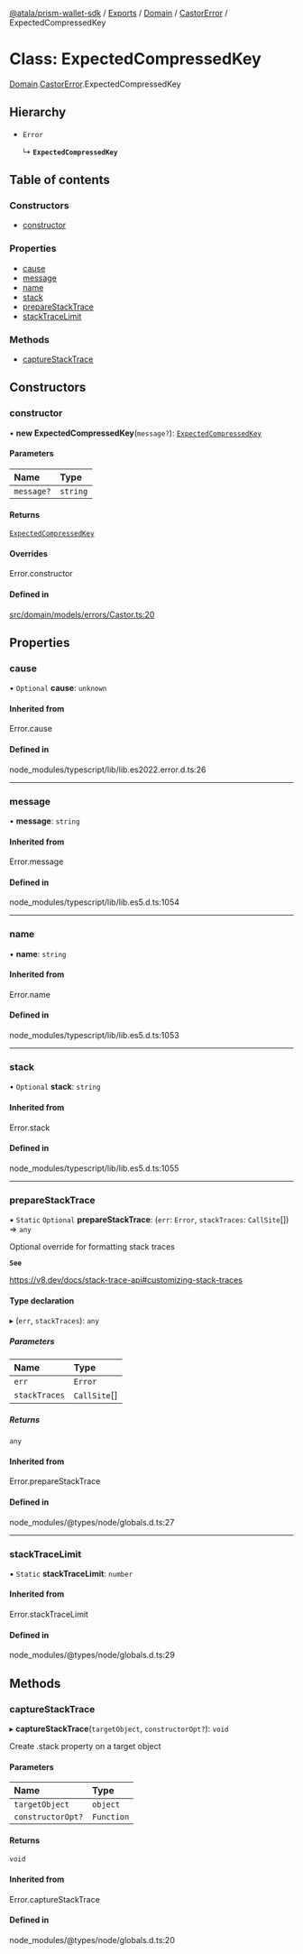 [@atala/prism-wallet-sdk](../README.md) / [Exports](../modules.md) / [Domain](../modules/Domain.md) / [CastorError](../modules/Domain.CastorError.md) / ExpectedCompressedKey

# Class: ExpectedCompressedKey

[Domain](../modules/Domain.md).[CastorError](../modules/Domain.CastorError.md).ExpectedCompressedKey

## Hierarchy

- `Error`

  ↳ **`ExpectedCompressedKey`**

## Table of contents

### Constructors

- [constructor](Domain.CastorError.ExpectedCompressedKey.md#constructor)

### Properties

- [cause](Domain.CastorError.ExpectedCompressedKey.md#cause)
- [message](Domain.CastorError.ExpectedCompressedKey.md#message)
- [name](Domain.CastorError.ExpectedCompressedKey.md#name)
- [stack](Domain.CastorError.ExpectedCompressedKey.md#stack)
- [prepareStackTrace](Domain.CastorError.ExpectedCompressedKey.md#preparestacktrace)
- [stackTraceLimit](Domain.CastorError.ExpectedCompressedKey.md#stacktracelimit)

### Methods

- [captureStackTrace](Domain.CastorError.ExpectedCompressedKey.md#capturestacktrace)

## Constructors

### constructor

• **new ExpectedCompressedKey**(`message?`): [`ExpectedCompressedKey`](Domain.CastorError.ExpectedCompressedKey.md)

#### Parameters

| Name | Type |
| :------ | :------ |
| `message?` | `string` |

#### Returns

[`ExpectedCompressedKey`](Domain.CastorError.ExpectedCompressedKey.md)

#### Overrides

Error.constructor

#### Defined in

[src/domain/models/errors/Castor.ts:20](https://github.com/hyperledger/identus-edge-agent-sdk-ts/blob/09a15046403a2249034c5ff5dfc7e6e562cd9171/src/domain/models/errors/Castor.ts#L20)

## Properties

### cause

• `Optional` **cause**: `unknown`

#### Inherited from

Error.cause

#### Defined in

node_modules/typescript/lib/lib.es2022.error.d.ts:26

___

### message

• **message**: `string`

#### Inherited from

Error.message

#### Defined in

node_modules/typescript/lib/lib.es5.d.ts:1054

___

### name

• **name**: `string`

#### Inherited from

Error.name

#### Defined in

node_modules/typescript/lib/lib.es5.d.ts:1053

___

### stack

• `Optional` **stack**: `string`

#### Inherited from

Error.stack

#### Defined in

node_modules/typescript/lib/lib.es5.d.ts:1055

___

### prepareStackTrace

▪ `Static` `Optional` **prepareStackTrace**: (`err`: `Error`, `stackTraces`: `CallSite`[]) => `any`

Optional override for formatting stack traces

**`See`**

https://v8.dev/docs/stack-trace-api#customizing-stack-traces

#### Type declaration

▸ (`err`, `stackTraces`): `any`

##### Parameters

| Name | Type |
| :------ | :------ |
| `err` | `Error` |
| `stackTraces` | `CallSite`[] |

##### Returns

`any`

#### Inherited from

Error.prepareStackTrace

#### Defined in

node_modules/@types/node/globals.d.ts:27

___

### stackTraceLimit

▪ `Static` **stackTraceLimit**: `number`

#### Inherited from

Error.stackTraceLimit

#### Defined in

node_modules/@types/node/globals.d.ts:29

## Methods

### captureStackTrace

▸ **captureStackTrace**(`targetObject`, `constructorOpt?`): `void`

Create .stack property on a target object

#### Parameters

| Name | Type |
| :------ | :------ |
| `targetObject` | `object` |
| `constructorOpt?` | `Function` |

#### Returns

`void`

#### Inherited from

Error.captureStackTrace

#### Defined in

node_modules/@types/node/globals.d.ts:20
